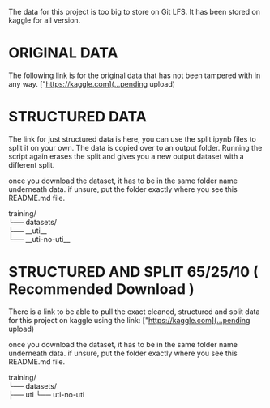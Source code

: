 The data for this project is too big to store on Git LFS.
It has been stored on kaggle for all version.

# ORIGINAL DATA

The following link is for the original data that has not been tampered with in any way. ["https://kaggle.com](...pending upload)

# STRUCTURED DATA

The link for just structured data is here, you can use the split ipynb files to split it on your own. The data is copied over to an output folder. Running the script again erases the split and gives you a new output dataset with a different split.

once you download the dataset, it has to be in the same folder name underneath data. if unsure, put the folder exactly where you see this README.md file.

training/ \
└── datasets/ \
 ├── \_\_uti\_\_ \
 └── \_\_uti-no-uti\_\_

# STRUCTURED AND SPLIT 65/25/10 ( Recommended Download )

There is a link to be able to pull the exact cleaned, structured and split data for this project on kaggle using the link: ["https://kaggle.com](...pending upload)

once you download the dataset, it has to be in the same folder name underneath data. if unsure, put the folder exactly where you see this README.md file.

training/ \
└── datasets/ \
 ├── uti
└── uti-no-uti
